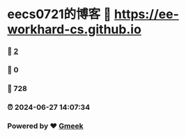 # eecs0721的博客 :link: https://ee-workhard-cs.github.io 
### :page_facing_up: [2](https://ee-workhard-cs.github.io/tag.html) 
### :speech_balloon: 0 
### :hibiscus: 728 
### :alarm_clock: 2024-06-27 14:07:34 
### Powered by :heart: [Gmeek](https://github.com/Meekdai/Gmeek)
